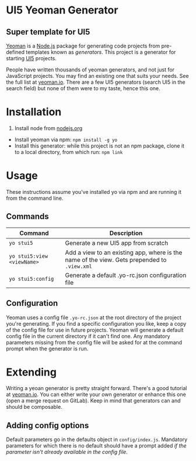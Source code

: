 # UI5 Yeoman Generator
## Super template for UI5

[Yeoman](http://yeoman.io) is a [Node.js](http://nodejs.org) package for generating code projects from pre-defined templates known as _generators_. This project is a generator for starting [UI5](http://openui5.org) projects.

People have written thousands of yeoman generators, and not just for JavaScript projects. You may find an existing one that suits your needs. See the full list at [yeoman.io](http://yeoman.io/generators/). There are a few UI5 generators (search UI5 in the search field) but none of them were to my taste, hence this one.

# Installation

1. Install node from [nodejs.org](https://nodejs.org/en/download/)
- Install yeoman via npm: `npm install -g yo`
- Install this generator: while this project is not an npm package, clone it to a local directory, from which run: `npm link`

# Usage
These instructions assume you've installed yo via npm and are running it from the command line.

## Commands

|Command  |Description  
|--|--|
|`yo stui5`        | Generate a new UI5 app from scratch
|`yo stui5:view <viewName>`   | Add a view to an existing app, where <viewName> is the name of the view. Gets prepended to `.view.xml`
|`yo stui5:config` | Generate a default .yo-rc.json configuration file

## Configuration

Yeoman uses a config file `.yo-rc.json` at the root directory of the project you're generating. If you find a specific configuration you like, keep a copy of the config file for use in future projects. Yeoman will generate a default config file in the current directory if it can't find one. Any mandatory parameters missing from the config file will be asked for at the command prompt when the generator is run.

# Extending

Writing a yeoan generator is pretty straight forward.  There's a good tutorial at [yeoman.io](http://yeoman.io/authoring/). You can either write your own generator or enhance this one (open a merge request on GitLab). Keep in mind that generators can and should be composable.

## Adding config options

Default parameters go in the defaults object in `config/index.js`. Mandatory parameters for which there is no default should have a prompt added _if the parameter isn't already available in the config file_.
